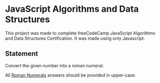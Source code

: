# JavaScript Algorithms and Data Structures
This project was made to complete freeCodeCamp JavaScript Algorithms and Data Structures Certification. It was made using only Javascript.

## Statement
Convert the given number into a roman numeral.

All [Roman Numerals](http://www.mathsisfun.com/roman-numerals.html) answers should be provided in upper-case.

